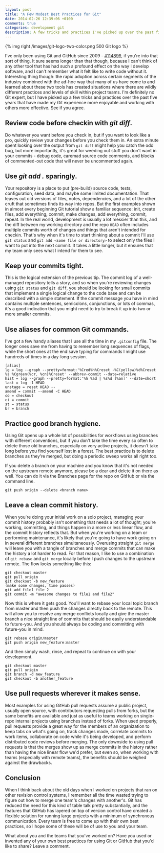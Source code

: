 ```yaml
---
layout: post
title: "A Few Modest Best Practices for Git"
date: 2014-02-26 12:39:06 +0100
comments: true
categories: development git
description: A few tricks and practices I've picked up over the past five years that make Git more enjoyable and my work more effective
---
```

{% img right /images/git-logo-two-color.png 500 Git logo  %}

I've only been using Git and GitHub since 2009 - [\#114899](http://caius.github.io/github_id/#chriskottom), if you're into that sort of thing.  It sure seems longer than that though, because I can't think of any other tool that has had such a profound effect on the way I develop software, and I can't remember what it felt like to write code without it.  Interesting thing though: the rapid adoption across certain segments of the industry combined with the ad-hoc way that many of us have come to and learned about these two tools has created situations where there are wildly different practices and levels of skill within project teams.  I'm definitely no Git expert, but I have picked up a few tricks and practices over the past five years that have made my Git experience more enjoyable and working with others more effective.  See if you agree.<!--more-->

## Review code before checkin with *git diff*.
Do whatever you want before you check in, but if you want to look like a pro, quickly review your changes before you check them in.  An extra minute spent looking over the output from `git diff` might help you catch the odd bug, but more importantly, it's great for weeding out stuff you don't want in your commits - debug code, caremad source code comments, and blocks of commented-out code that will never be uncommented again.

## Use  *git add .* sparingly.
Your repository is a place to put (pre-build) source code, tests, configuration, seed data, and maybe some limited documentation.  That leaves out old versions of files, notes, dependencies, and a lot of the other cruft that sometimes finds its way into repos.  But the first examples shown in almost every beginning Git tutorial show a familiar sequence: init, create files, add everything, commit, make changes, add everything, commit, repeat.  In the real world, development is usually a lot messier than this, and the diff between my working directory and the repo `HEAD` often includes multiple commits worth of changes and things that aren't intended for checkin.  That's why when it's time to start thinking about a commit I'll use `git status` and `git add <some file or directory>` to select only the files I want to put into the next commit.  It takes a little longer, but it ensures that my team only sees what I intend for them to see.

## Keep your commits tight.
This is the logical extension of the previous tip.  The commit log of a well-managed repository tells a story, and so when you're reviewing changes using `git status` and `git diff`, you should be looking for small commits that implement a single logical change to the code base and can be described with a simple statement.  If the commit message you have in mind contains multiple sentences, semicolons, conjunctions, or lots of commas, it's a good indication that you might need to try to break it up into two or more smaller commits.

## Use aliases for common Git commands.
I've got a few handy aliases that I use all the time in my `.gitconfig` file.  The longer ones save me from having to remember long sequences of flags, while the short ones at the end save typing for commands I might use hundreds of times in a day-long session.

```
[alias]
lg = log --graph --pretty=format:'%Cred%h%Creset -%C(yellow)%d%Creset %s %Cgreen(%cr, %cn)%Creset' --abbrev-commit --date=relative
hist = log --graph --pretty=format:'%h %ad | %s%d [%an]' --date=short
last = log -1 HEAD
unstage = reset HEAD --
amend = commit --amend -C HEAD
co = checkout
ci = commit
st = status
br = branch
```

## Practice good branch hygiene.
Using Git opens up a whole lot of possibilities for workflows using branches with different conventions, but if you don't take the time every so often to delete those old branches, especially on very active projects, it doesn't take long before you find yourself lost in a forest.  The best practice is to delete branches as they're merged, but doing a periodic sweep works all right too.

If you delete a branch on your machine and you know that it's not needed on the upstream remote anymore, please be a dear and delete it on there as well.  You can do it via the Branches page for the repo on GitHub or via the command line.

```
git push origin --delete <branch name>
```

## Leave a clean commit history.
When you're doing your initial work on a solo project, managing your commit history probably isn't something that needs a lot of thought; you're working, committing, and things happen in a more or less linear flow, and the commit history reflects that.  But when you're working on a team or performing maintenance, it's likely that you're going to have work going on in several different branches simultaneously.  Overusing straight `git merge` will leave you with a tangle of branches and merge commits that can make the history a lot harder to read.  For that reason, I like to use a combination of `git rebase` and `git merge` locally before I push changes to the upstream remote.  The flow looks something like this:

```
git checkout master
git pull origin
git checkout -b new_feature
(make some changes, time passes)
git add file1 file 2
git commit -m "awesome changes to file1 and file2"
```
Now this is where it gets good.  You'll want to rebase your local topic branch from master and then push the changes directly back to the remote.  This will allow you to resolve any merge conflicts locally and give the master branch a nice straight line of commits that should be easily understandable to future-you.  And you should always be coding and committing with future-you in mind.

```
git rebase origin/master
git push origin new_feature:master
```
And then simply wash, rinse, and repeat to continue on with your development.

```
git checkout master
git pull origin
git branch -d new_feature
git checkout -b another_feature
```

## Use pull requests wherever it makes sense.
Most examples for using GitHub pull requests assume a public project, usually open source, with contributors requesting pulls from forks, but the same benefits are available and just as useful to teams working on single-repo internal projects using branches instead of forks.  When used properly, pull requests provide a great way for the members of an organization to keep tabs on what's going on, track changes made, correlate commits to work items, collaborate on code while it's being developed, and perform distributed code reviews before merging.  The only downside to using pull requests is that the merges show up as merge commits in the history rather than having the nice linear flow we'd prefer, but even so, when working with teams (especially with remote teams), the benefits should be weighed against the drawbacks.

## Conclusion
When I think back about the old days when I worked on projects that ran on other revision control systems, I remember all the time wasted trying to figure out how to merge one team's changes with another's.  Git has reduced the need for this kind of table talk pretty substantially, and the features that GitHub has layered on top of version control have created a flexible solution for running large projects with a minimum of synchronous communication.  Every team is free to come up with their own best practices, so I hope some of these will be of use to you and your team.

What about you and the teams that you've worked on?  Have you used or invented any of your own best practices for using Git or GitHub that you'd like to share?  Leave a comment.





